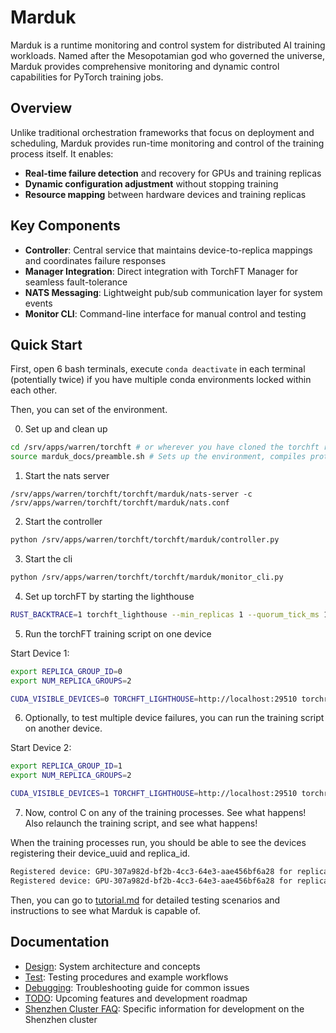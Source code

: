 # Marduk

Marduk is a runtime monitoring and control system for distributed AI training workloads. Named after the Mesopotamian god who governed the universe, Marduk provides comprehensive monitoring and dynamic control capabilities for PyTorch training jobs.

## Overview

Unlike traditional orchestration frameworks that focus on deployment and scheduling, Marduk provides run-time monitoring and control of the training process itself. It enables:

- **Real-time failure detection** and recovery for GPUs and training replicas
- **Dynamic configuration adjustment** without stopping training
- **Resource mapping** between hardware devices and training replicas

## Key Components

- **Controller**: Central service that maintains device-to-replica mappings and coordinates failure responses
- **Manager Integration**: Direct integration with TorchFT Manager for seamless fault-tolerance
- **NATS Messaging**: Lightweight pub/sub communication layer for system events
- **Monitor CLI**: Command-line interface for manual control and testing

## Quick Start

First, open 6 bash terminals, execute `conda deactivate` in each terminal (potentially twice) if you have multiple conda environments locked within each other. 

Then, you can set of the environment. 

0. Set up and clean up

```bash
cd /srv/apps/warren/torchft # or wherever you have cloned the torchft repository
source marduk_docs/preamble.sh # Sets up the environment, compiles protobuf, and kills all the existing servers.
```

1. Start the nats server
```
/srv/apps/warren/torchft/torchft/marduk/nats-server -c /srv/apps/warren/torchft/torchft/marduk/nats.conf
```
2. Start the controller
```sh
python /srv/apps/warren/torchft/torchft/marduk/controller.py
```

3. Start the cli

```sh
python /srv/apps/warren/torchft/torchft/marduk/monitor_cli.py
```

4. Set up torchFT by starting the lighthouse

```bash
RUST_BACKTRACE=1 torchft_lighthouse --min_replicas 1 --quorum_tick_ms 100 --join_timeout_ms 10000
```

5. Run the torchFT training script on one device

Start Device 1:
```sh
export REPLICA_GROUP_ID=0
export NUM_REPLICA_GROUPS=2

CUDA_VISIBLE_DEVICES=0 TORCHFT_LIGHTHOUSE=http://localhost:29510 torchrun --master_port=29600 --nnodes=1 --nproc_per_node=1 -- train_ddp.py
```

6. Optionally, to test multiple device failures, you can run the training script on another device.

Start Device 2:
```sh
export REPLICA_GROUP_ID=1
export NUM_REPLICA_GROUPS=2

CUDA_VISIBLE_DEVICES=1 TORCHFT_LIGHTHOUSE=http://localhost:29510 torchrun --master_port=29601 --nnodes=1 --nproc_per_node=1 -- train_ddp.py
```

7. Now, control C on any of the training processes. See what happens! Also relaunch the training script, and see what happens!

When the training processes run, you should be able to see the devices registering their device_uuid and replica_id.

```sh
Registered device: GPU-307a982d-bf2b-4cc3-64e3-aae456bf6a28 for replica_id: train_ddp_0:d5aa538f-3268-4f78-ae88-3afff894e629 # For replica 0
Registered device: GPU-307a982d-bf2b-4cc3-64e3-aae456bf6a28 for replica_id: train_ddp_1:164ecd9c-f806-4eef-8fd3-add20298ea20 # For replica 1
```

Then, you can go to [tutorial.md](tutorial.md) for detailed testing scenarios and instructions to see what Marduk is capable of.

## Documentation

- [Design](design.md): System architecture and concepts
- [Test](tests.md): Testing procedures and example workflows
- [Debugging](debugging.md): Troubleshooting guide for common issues
- [TODO](TODO.md): Upcoming features and development roadmap
- [Shenzhen Cluster FAQ](shenzhen_cluster_FAQ.md): Specific information for development on the Shenzhen cluster
